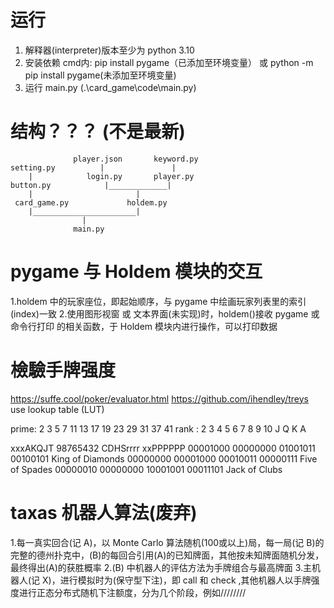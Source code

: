 
# 运行
  1. 解释器(interpreter)版本至少为 python 3.10
  2. 安装依赖 cmd内: pip install pygame（已添加至环境变量） 或 python -m pip install pygame(未添加至环境变量)
  3. 运行 main.py (.\card_game\code\main.py)

# 结构？？？ (不是最新)

                  player.json       keyword.py
    setting.py          |               |
        |            login.py       player.py
    button.py            |_____________|
        |                       |
     card_game.py             holdem.py
        |_______________________|
                    |
                  main.py


# pygame 与 Holdem 模块的交互
  1.holdem 中的玩家座位，即起始顺序，与 pygame 中绘画玩家列表里的索引(index)一致
  2.使用图形视窗 或 文本界面(未实现)时，holdem()接收 pygame 或 命令行打印 的相关函数，于 Holdem 模块内进行操作，可以打印数据

# 檢驗手牌强度
  https://suffe.cool/poker/evaluator.html
  https://github.com/ihendley/treys
  use lookup table (LUT)

  prime: 2 3 5 7 11 13 17 19 23 29 31 37 41
  rank : 2 3 4 5 6  7  8  9  10  J Q  K  A

  xxxAKQJT 98765432 CDHSrrrr xxPPPPPP
  00001000 00000000 01001011 00100101    King of Diamonds
  00000000 00001000 00010011 00000111    Five of Spades
  00000010 00000000 10001001 00011101    Jack of Clubs

# taxas 机器人算法(废弃)
  1.每一真实回合(记 A)，以 Monte Carlo 算法随机(100或以上)局，每一局(记 B)的完整的德州扑克中，(B)的每回合引用(A)的已知牌面，其他按未知牌面随机分发，最终得出(A)的获胜概率
  2.(B) 中机器人的评估方法为手牌组合与最高牌面
  3.主机器人(记 X)，进行模拟时为(保守型下注)，即 call 和 check ,其他机器人以手牌强度进行正态分布式随机下注额度，分为几个阶段，例如////////
